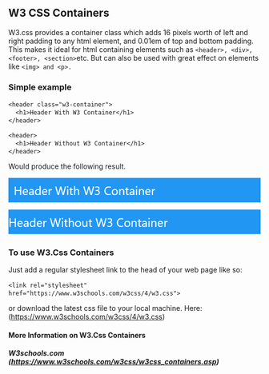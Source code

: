 
## W3 CSS Containers
W3.css provides a container class which adds 16 pixels worth of left and right padding to any html element, and 0.01em of
top and bottom padding.
This makes it ideal for html containing elements such as ```<header>, <div>, <footer>, <section>```etc. But can also be used with great effect on elements like ```<img> and <p>.```

### Simple example
```
<header class="w3-container">
  <h1>Header With W3 Container</h1>
</header>
```
```
<header>
  <h1>Header Without W3 Container</h1>
</header>
```
Would produce the following result.

![Header img](https://github.com/OcelotDive/randomImages/blob/master/images/WithWithout.PNG)

### To use W3.Css Containers
Just add a regular stylesheet link to the head of your web page like so:
```
<link rel="stylesheet" href="https://www.w3schools.com/w3css/4/w3.css">
``` 
or download the latest css file to your local machine. Here: (https://www.w3schools.com/w3css/4/w3.css)



#### More Information on W3.Css Containers

##### W3schools.com (https://www.w3schools.com/w3css/w3css_containers.asp)


